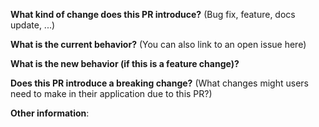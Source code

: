 
**What kind of change does this PR introduce?** (Bug fix, feature, docs update, ...)

**What is the current behavior?** (You can also link to an open issue here)

**What is the new behavior (if this is a feature change)?**

**Does this PR introduce a breaking change?** (What changes might users need to make in their application due to this PR?)

**Other information**:
